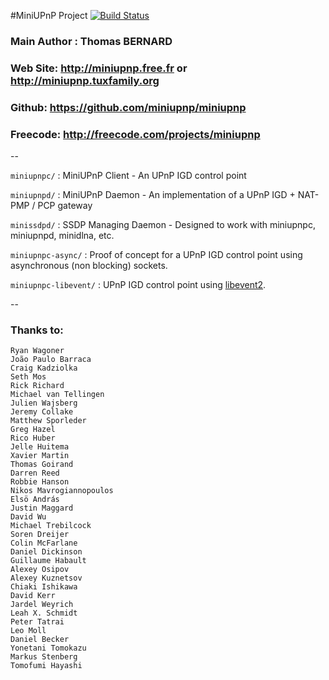 #MiniUPnP Project [![Build Status](https://travis-ci.org/Chocobo1/miniupnp.svg?branch=master)](https://travis-ci.org/Chocobo1/miniupnp)
### Main Author : Thomas BERNARD
### Web Site: http://miniupnp.free.fr or http://miniupnp.tuxfamily.org
### Github: https://github.com/miniupnp/miniupnp
### Freecode: http://freecode.com/projects/miniupnp

--

`miniupnpc/` : MiniUPnP Client - An UPnP IGD control point

`miniupnpd/` : MiniUPnP Daemon - An implementation of a UPnP IGD + NAT-PMP / PCP gateway

`minissdpd/` : SSDP Managing Daemon - Designed to work with miniupnpc, miniupnpd, minidlna, etc.

`miniupnpc-async/` : Proof of concept for a UPnP IGD control point using asynchronous (non blocking) sockets.

`miniupnpc-libevent/` : UPnP IGD control point using [libevent2](http://libevent.org/).

--

### Thanks to:
    Ryan Wagoner
    João Paulo Barraca
    Craig Kadziolka
    Seth Mos
    Rick Richard
    Michael van Tellingen
    Julien Wajsberg
    Jeremy Collake
    Matthew Sporleder
    Greg Hazel
    Rico Huber
    Jelle Huitema
    Xavier Martin
    Thomas Goirand
    Darren Reed
    Robbie Hanson
    Nikos Mavrogiannopoulos
    Elsö András
    Justin Maggard
    David Wu
    Michael Trebilcock
    Soren Dreijer
    Colin McFarlane
    Daniel Dickinson
    Guillaume Habault
    Alexey Osipov
    Alexey Kuznetsov
    Chiaki Ishikawa
    David Kerr
    Jardel Weyrich
    Leah X. Schmidt
    Peter Tatrai
    Leo Moll
    Daniel Becker
    Yonetani Tomokazu
    Markus Stenberg
    Tomofumi Hayashi
